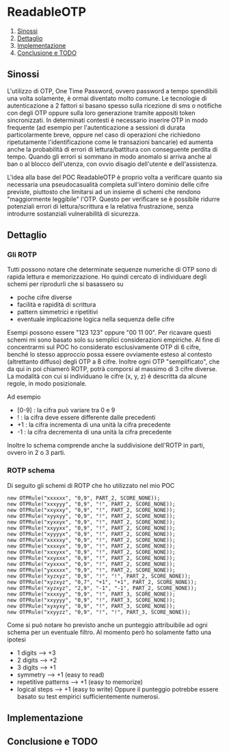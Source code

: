 # ReadableOTP

1. [Sinossi](#Sinossi)
2. [Dettaglio](#Dettaglio)
3. [Implementazione](#Implementazione)
4. [Conclusione e TODO](#Conclusione)

## Sinossi <a name="Sinossi"></a>
L'utilizzo di OTP, One Time Password, ovvero password a tempo spendibili una volta solamente, è ormai diventato molto comune.
Le tecnologie di autenticazione a 2 fattori si basano spesso sulla ricezione di sms o notifiche con degli OTP oppure sulla loro generazione tramite appositi token sincronizzati.
In determinati contesti è necessario inserire OTP in modo frequente (ad esempio per l'autenticazione a sessioni di durata particolarmente breve, oppure nel caso di operazioni che richiedono ripetutamente l'identificazione
come le transazioni bancarie) ed aumenta anche la probabilità di errori di lettura/battitura con conseguente perdita di tempo.
Quando gli errori si sommano in modo anomalo si arriva anche al ban o al blocco dell'utenza, con ovvio disagio dell'utente e dell'assistenza.

L'idea alla base del POC ReadableOTP è proprio volta a verificare quanto sia necessaria una pseudocasualità completa sull'intero dominio delle cifre previste, piuttosto che limitarsi ad un insieme di schemi che rendono 
"maggiormente leggibile" l'OTP. Questo per verificare se è possibile ridurre potenziali errori di lettura/scrittura e la relativa frustrazione, senza introdurre sostanziali vulnerabilità di sicurezza.

## Dettaglio <a name="Dettaglio"></a>

### Gli ROTP
Tutti possono notare che determinate sequenze numeriche di OTP sono di rapida lettura e memorizzazione. Ho quindi cercato di individuare degli schemi per riprodurli che si basassero su
- poche cifre diverse 
- facilità e rapidità di scrittura
- pattern simmetrici e ripetitivi
- eventuale implicazione logica nella sequenza delle cifre
  
Esempi possono essere "123 123" oppure "00 11 00". Per ricavare questi schemi mi sono basato solo su semplici considerazioni empiriche.
Al fine di concentrarmi sul POC ho considerato esclusivamente OTP di 6 cifre, benché lo stesso approccio possa essere ovviamente esteso al contesto (altrettanto diffuso) degli OTP a 8 cifre.
Inoltre ogni OTP "semplificato", che da qui in poi chiamerò ROTP, potrà comporsi al massimo di 3 cifre diverse. 
La modalità con cui si individuano le cifre (x, y, z) è descritta da alcune regole, in modo posizionale.

Ad esempio
- [0-9] : la cifra può variare tra 0 e 9
- ! : la cifra deve essere differente dalle precedenti
- +1 : la cifra incrementa di una unità la cifra precedente
- -1 : la cifra decrementa di una unità la cifra precedente

Inoltre lo schema comprende anche la suddivisione dell'ROTP in parti, ovvero in 2 o 3 parti.

### ROTP schema
Di seguito gli schemi di ROTP che ho utilizzato nel mio POC

```
new OTPRule("xxxxxx", "0,9", PART_2, SCORE_NONE));
new OTPRule("xxxyyy", "0,9", "!", PART_2, SCORE_NONE));
new OTPRule("xxyxxy", "0,9", "!", PART_2, SCORE_NONE));
new OTPRule("xyyxyy", "0,9", "!", PART_2, SCORE_NONE));
new OTPRule("xyxxyx", "0,9", "!", PART_2, SCORE_NONE));
new OTPRule("xxyyxx", "0,9", "!", PART_2, SCORE_NONE));
new OTPRule("xyyyyx", "0,9", "!", PART_2, SCORE_NONE));
new OTPRule("xxxxxy", "0,9", "!", PART_2, SCORE_NONE));
new OTPRule("xxxxyx", "0,9", "!", PART_2, SCORE_NONE));
new OTPRule("xxxyxx", "0,9", "!", PART_2, SCORE_NONE));
new OTPRule("xxyxxx", "0,9", "!", PART_2, SCORE_NONE));
new OTPRule("xyxxxx", "0,9", "!", PART_2, SCORE_NONE));
new OTPRule("yxxxxx", "0,9", "!", PART_2, SCORE_NONE));
new OTPRule("xyzxyz", "0,9", "!", "!", PART_2, SCORE_NONE));
new OTPRule("xyzxyz", "0,7", "+1", "+1", PART_2, SCORE_NONE));
new OTPRule("xyzxyz", "2,9", "-1", "-1", PART_2, SCORE_NONE));
new OTPRule("xxxxyy", "0,9", "!", PART_3, SCORE_NONE));
new OTPRule("xxyyyy", "0,9", "!", PART_3, SCORE_NONE));
new OTPRule("xyxyxy", "0,9", "!", PART_3, SCORE_NONE));
new OTPRule("xxyyzz", "0,9", "!", "!", PART_3, SCORE_NONE));
```
Come si può notare ho previsto anche un punteggio attribuibile ad ogni schema per un eventuale filtro.
Al momento però ho solamente fatto una ipotesi 
- 1 digits --> +3
- 2 digits --> +2
- 3 digits --> +1
- symmetry --> +1 (easy to read)
- repetitive patterns --> +1 (easy to memorize)
- logical steps --> +1 (easy to write)
Oppure il punteggio potrebbe essere basato su test empirici sufficientemente numerosi.

## Implementazione <a name="Implementazione"></a>

## Conclusione e TODO <a name="Conclusione"></a>


